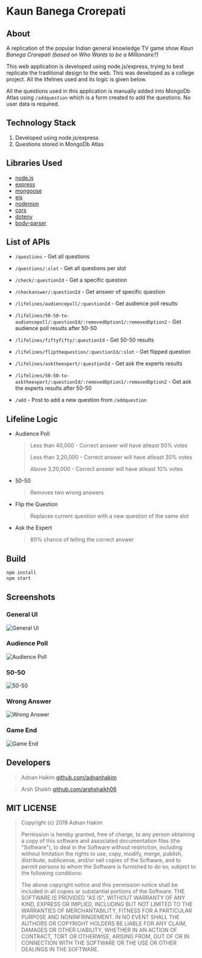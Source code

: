 # Kaun Banega Crorepati

## About

A replication of the popular Indian general knowledge TV game show _Kaun Banega Crorepati (based on Who Wants to be a Millionaire?)_

This web application is developed using node.js/express, trying to best replicate the traditional design to the web. This was developed as a college project. All the lifelines used and its logic is given below.

All the questions used in this application is manually added into MongoDb Atlas using `/addquestion` which is a form created to add the questions. No user data is required.

## Technology Stack

1. Developed using node.js/express
1. Questions stored in MongoDb Atlas

## Libraries Used

-   [node.js](https://nodejs.org/en/)
-   [express](https://www.npmjs.com/package/express)
-   [mongoose](https://www.npmjs.com/package/mongoose)
-   [ejs](https://www.npmjs.com/package/ejs)
-   [nodemon](https://www.npmjs.com/package/nodemon)
-   [cors](https://www.npmjs.com/package/cors)
-   [dotenv](https://www.npmjs.com/package/dotenv)
-   [body-parser](https://www.npmjs.com/package/body-parser)

## List of APIs

-   `/questions` - Get all questions

-   `/questions/:slot` - Get all questions per slot

-   `/check/:questionId` - Get a specific question

-   `/checkanswer/:questionId` - Get answer of specific question

-   `/lifelines/audiencepoll/:questionId` - Get audience poll results

-   `/lifelines/50-50-to-audiencepoll/:questionId/:removedOption1/:removedOption2` - Get audience poll results after 50-50

-   `/lifelines/fiftyfifty/:questionId` - Get 50-50 results

-   `/lifelines/flipthequestion/:questionId/:slot` - Get flipped question

-   `/lifelines/asktheexpert/:questionId` - Get ask the experts results

-   `/lifelines/50-50-to-asktheexpert/:questionId/:removedOption1/:removedOption2` - Get ask the experts results after 50-50

-   `/add` - Post to add a new question from `/addquestion`

## Lifeline Logic

-   Audience Poll

    > Less than 40,000 - Correct answer will have atleast 50% votes
    >
    > Less than 3,20,000 - Correct answer will have atleast 30% votes
    >
    > Above 3,20,000 - Correct answer will have atleast 10% votes

-   50-50

    > Removes two wrong answers

-   Flip the Question

    > Replaces current question with a new question of the same slot

-   Ask the Expert
    > 80% chance of telling the correct answer

## Build

```bash
npm install
npm start
```

## Screenshots

###  General UI
![General UI](https://i.imgur.com/JvhPmbN.png)

### Audience Poll
![Audience Poll](https://i.imgur.com/RdZk6eu.png)

### 50-50
![50-50](https://i.imgur.com/gyOTHjo.png)

### Wrong Answer
![Wrong Answer](https://i.imgur.com/gAH9gaU.png)

### Game End
![Game End](https://i.imgur.com/zlOkU7R.png)

## Developers

> Adnan Hakim
> [github.com/adnanhakim](https://github.com/adnanhakim)

> Arsh Shaikh
> [github.com/arshshaikh06](https://github.com/arshshaikh06)

## MIT LICENSE

> Copyright (c) 2019 Adnan Hakim
>
> Permission is hereby granted, free of charge, to any person obtaining a copy
> of this software and associated documentation files (the "Software"), to deal
> in the Software without restriction, including without limitation the rights
> to use, copy, modify, merge, publish, distribute, sublicense, and/or sell
> copies of the Software, and to permit persons to whom the Software is
> furnished to do so, subject to the following conditions:
>
> The above copyright notice and this permission notice shall be included in all
> copies or substantial portions of the Software.
> THE SOFTWARE IS PROVIDED "AS IS", WITHOUT WARRANTY OF ANY KIND, EXPRESS OR
> IMPLIED, INCLUDING BUT NOT LIMITED TO THE WARRANTIES OF MERCHANTABILITY,
> FITNESS FOR A PARTICULAR PURPOSE AND NONINFRINGEMENT. IN NO EVENT SHALL THE
> AUTHORS OR COPYRIGHT HOLDERS BE LIABLE FOR ANY CLAIM, DAMAGES OR OTHER
> LIABILITY, WHETHER IN AN ACTION OF CONTRACT, TORT OR OTHERWISE, ARISING FROM,
> OUT OF OR IN CONNECTION WITH THE SOFTWARE OR THE USE OR OTHER DEALINGS IN THE
> SOFTWARE.
